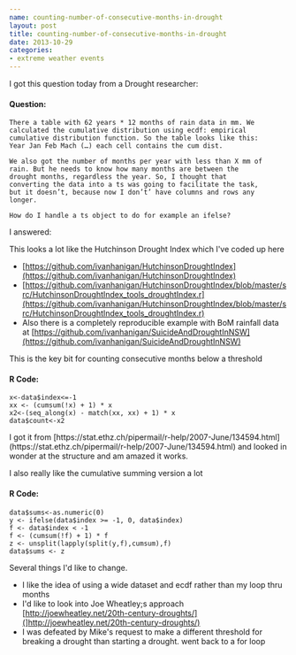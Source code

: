```yaml
---
name: counting-number-of-consecutive-months-in-drought
layout: post
title: counting-number-of-consecutive-months-in-drought
date: 2013-10-29
categories:
- extreme weather events
---
```


I got this question today from a Drought researcher:

#### Question:
    There a table with 62 years * 12 months of rain data in mm. We
    calculated the cumulative distribution using ecdf: empirical
    cumulative distribution function. So the table looks like this:
    Year Jan Feb Mach (…) each cell contains the cum dist.
      
    We also got the number of months per year with less than X mm of
    rain. But he needs to know how many months are between the
    drought months, regardless the year. So, I thought that
    converting the data into a ts was going to facilitate the task,
    but it doesn’t, because now I don’t’ have columns and rows any
    longer.
     
    How do I handle a ts object to do for example an ifelse?

<p></p>
I answered:

This looks a lot like the Hutchinson Drought Index which I've coded up here

- [https://github.com/ivanhanigan/HutchinsonDroughtIndex](https://github.com/ivanhanigan/HutchinsonDroughtIndex)
- [https://github.com/ivanhanigan/HutchinsonDroughtIndex/blob/master/src/HutchinsonDroughtIndex_tools_droughtIndex.r](https://github.com/ivanhanigan/HutchinsonDroughtIndex/blob/master/src/HutchinsonDroughtIndex_tools_droughtIndex.r)
- Also there is a completely reproducible example with BoM rainfall data at [https://github.com/ivanhanigan/SuicideAndDroughtInNSW](https://github.com/ivanhanigan/SuicideAndDroughtInNSW)

This is the key bit for counting consecutive months below a threshold
#### R Code:
    x<-data$index<=-1
    xx <- (cumsum(!x) + 1) * x
    x2<-(seq_along(x) - match(xx, xx) + 1) * x
    data$count<-x2
<p></p>  
I got it from [https://stat.ethz.ch/pipermail/r-help/2007-June/134594.html](https://stat.ethz.ch/pipermail/r-help/2007-June/134594.html)
and looked in wonder at the structure and am amazed it works.

I also really like the cumulative summing version a lot

#### R Code:
    data$sums<-as.numeric(0)
    y <- ifelse(data$index >= -1, 0, data$index)
    f <- data$index < -1
    f <- (cumsum(!f) + 1) * f
    z <- unsplit(lapply(split(y,f),cumsum),f)
    data$sums <- z
<p></p>  
Several things I'd like to change.

- I like the idea of using a wide dataset and ecdf rather than my loop thru months
- I'd like to look into Joe Wheatley;s approach [http://joewheatley.net/20th-century-droughts/](]http://joewheatley.net/20th-century-droughts/)
- I was defeated by Mike's request to make a different threshold for breaking a drought than starting a drought.  went back to a for loop

